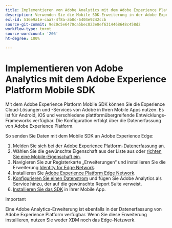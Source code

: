 ```yaml
---
title: Implementieren von Adobe Analytics mit dem Adobe Experience Platform Mobile SDK
description: Verwenden Sie die Mobile SDK-Erweiterung in der Adobe Experience Platform-Datenerfassung, um Daten an Adobe Analytics zu senden.
exl-id: 516e9a1e-caa7-4f8a-ab8c-6404e9242ccb
source-git-commit: 9e20c5e6470ca5bec823e8ef6314468648c458d2
workflow-type: tm+mt
source-wordcount: '206'
ht-degree: 100%

---
```


# Implementieren von Adobe Analytics mit dem Adobe Experience Platform Mobile SDK

Mit dem Adobe Experience Platform Mobile SDK können Sie die Experience Cloud-Lösungen und -Services von Adobe in Ihren Mobile Apps nutzen. Es ist für Android, iOS und verschiedene plattformübergreifende Entwicklungs-Frameworks verfügbar. Die Konfiguration erfolgt über die Datenerfassung von Adobe Experience Platform.

So senden Sie Daten mit dem Mobile SDK an Adobe Experience Edge:

1. Melden Sie sich bei der [Adobe Experience Platform-Datenerfassung](https://experience.adobe.com/data-collection) an.
2. Wählen Sie die gewünschte Eigenschaft aus der Liste aus oder [richten Sie eine Mobile-Eigenschaft ein](https://aep-sdks.gitbook.io/docs/getting-started/create-a-mobile-property).
3. Navigieren Sie zur Registerkarte „Erweiterungen“ und installieren Sie die Erweiterung [Identity for Edge Network](https://aep-sdks.gitbook.io/docs/foundation-extensions/identity-for-edge-network).
4. Installieren Sie [Adobe Experience Platform Edge Network](https://aep-sdks.gitbook.io/docs/foundation-extensions/experience-platform-extension).
5. [Konfigurieren Sie einen Datenstrom](https://aep-sdks.gitbook.io/docs/getting-started/configure-datastreams) und fügen Sie Adobe Analytics als Service hinzu, der auf die gewünschte Report Suite verweist.
6. [Installieren Sie das SDK](https://aep-sdks.gitbook.io/docs/getting-started/get-the-sdk) in Ihrer Mobile App.

>[!IMPORTANT]
>
>Eine Adobe Analytics-Erweiterung ist ebenfalls in der Datenerfassung von Adobe Experience Platform verfügbar. Wenn Sie diese Erweiterung installieren, nutzen Sie weder XDM noch das Edge-Netzwerk.
